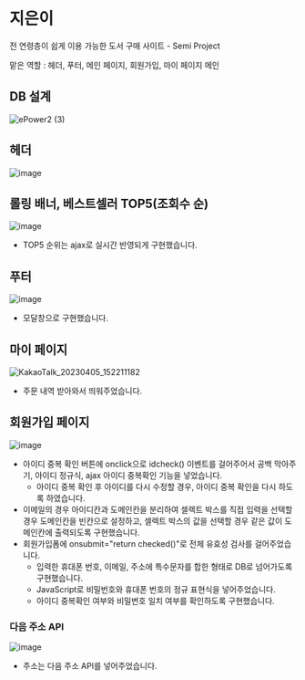 # 지은이
전 연령층이 쉽게 이용 가능한 도서 구매 사이트 - Semi Project

맡은 역할 : 헤더, 푸터, 메인 페이지, 회원가입, 마이 페이지 메인

## DB 설계
![ePower2 (3)](https://user-images.githubusercontent.com/106478906/234750832-e88abe93-f033-4e85-814a-a4b945e704dc.png)

## 헤더
![image](https://user-images.githubusercontent.com/106478906/229981012-1e87aa85-ea6c-4bc4-a302-258ca7f8d8d4.png)

## 롤링 배너, 베스트셀러 TOP5(조회수 순)
![image](https://user-images.githubusercontent.com/106478906/229981142-cda7b814-a782-46ab-97fb-c8bb2adfc4bd.png)
- TOP5 순위는 ajax로 실시간 반영되게 구현했습니다.

## 푸터
![image](https://user-images.githubusercontent.com/106478906/229982540-82985063-2bcb-4237-8a44-50e8cc9a2f92.png)
- 모달창으로 구현했습니다.

## 마이 페이지
![KakaoTalk_20230405_152211182](https://user-images.githubusercontent.com/106478906/229998429-7ac9d338-7146-424e-93a7-f0ba24c65106.png)
- 주문 내역 받아와서 띄워주었습니다.

## 회원가입 페이지
![image](https://user-images.githubusercontent.com/106478906/229983594-7fca7fc8-9a79-46cb-9caf-e76aae227e7d.png)
- 아이디 중복 확인 버튼에 onclick으로 idcheck() 이벤트를 걸어주어서 공백 막아주기, 아이디 정규식, ajax 아이디 중복확인 기능을 넣었습니다.
  - 아이디 중복 확인 후 아이디를 다시 수정할 경우, 아이디 중복 확인을 다시 하도록 하였습니다.
- 이메일의 경우 아이디칸과 도메인칸을 분리하여 셀렉트 박스를 직접 입력을 선택할 경우 도메인칸을 빈칸으로 설정하고,
  셀렉트 박스의 값을 선택할 경우 같은 값이 도메인칸에 출력되도록 구현했습니다.
- 회원가입폼에 onsubmit="return checked()"로 전체 유효성 검사를 걸어주었습니다.
  - 입력한 휴대폰 번호, 이메일, 주소에 특수문자를 합한 형태로 DB로 넘어가도록 구현했습니다.
  - JavaScript로 비밀번호와 휴대폰 번호의 정규 표현식을 넣어주었습니다.
  - 아이디 중복확인 여부와 비밀번호 일치 여부를 확인하도록 구현했습니다.
  
  
### 다음 주소 API
![image](https://user-images.githubusercontent.com/106478906/229986700-8201592e-680b-4eb5-8d82-c71386bd66be.png)
- 주소는 다음 주소 API를 넣어주었습니다.
